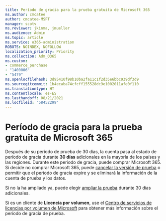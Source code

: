 ```yaml
---
title: Período de gracia para la prueba gratuita de Microsoft 365
ms.author: cmcatee
author: cmcatee-MSFT
manager: scotv
ms.reviewer: jkinma, jmueller
ms.audience: Admin
ms.topic: article
ms.service: o365-administration
ROBOTS: NOINDEX, NOFOLLOW
localization_priority: Priority
ms.collection: Adm_O365
ms.custom:
- commerce_purchase
- "1400006"
- "5479"
ms.openlocfilehash: 3d95410f98b10ba2fa11c1f2d35e6bbc939df3d9
ms.sourcegitcommit: 1b4ecaba74cfcff155528dc9e1002011afe0f110
ms.translationtype: HT
ms.contentlocale: es-ES
ms.lasthandoff: 08/21/2021
ms.locfileid: "58452299"
---
```

# <a name="grace-period-for-microsoft-365-free-trial"></a>Período de gracia para la prueba gratuita de Microsoft 365

Después de su periodo de prueba de 30 días, la cuenta pasa al estado de período de gracia durante **30 días** adicionales en la mayoría de los países y las regiones. Durante este periodo de gracia, puede comprar Microsoft 365. Si decide no comprar Microsoft 365, puede [cancelar la versión de prueba](https://docs.microsoft.com/microsoft-365/commerce/subscriptions/cancel-your-subscription?view=o365-worldwide) o permitir que el período de gracia expire y se eliminará la información de la cuenta de prueba y los datos.

Si no la ha ampliado ya, puede elegir [ampliar la prueba](https://docs.microsoft.com/microsoft-365/commerce/extend-your-trial) durante 30 días adicionales.

Si es un cliente de **Licencia por volumen**, use el [Centro de servicios de licencias por volumen de Microsoft](https://support.microsoft.com/help/4471406/how-to-contact-the-microsoft-volume-licensing-service-center) para obtener más información sobre el período de gracia de prueba.
